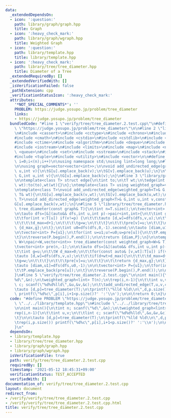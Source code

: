 ```yaml
---
data:
  _extendedDependsOn:
  - icon: ':question:'
    path: library/graph/graph.hpp
    title: Graph
  - icon: ':heavy_check_mark:'
    path: library/graph/wgraph.hpp
    title: Weighted Graph
  - icon: ':question:'
    path: library/template.hpp
    title: library/template.hpp
  - icon: ':heavy_check_mark:'
    path: library/tree/tree_diameter.hpp
    title: Diameter of a Tree
  _extendedRequiredBy: []
  _extendedVerifiedWith: []
  _isVerificationFailed: false
  _pathExtension: cpp
  _verificationStatusIcon: ':heavy_check_mark:'
  attributes:
    '*NOT_SPECIAL_COMMENTS*': ''
    PROBLEM: https://judge.yosupo.jp/problem/tree_diameter
    links:
    - https://judge.yosupo.jp/problem/tree_diameter
  bundledCode: "#line 1 \"verify/tree/tree_diameter.2.test.cpp\"\n#define PROBLEM\
    \ \"https://judge.yosupo.jp/problem/tree_diameter\"\n\n#line 2 \"library/template.hpp\"\
    \n#include <cassert>\n#include <cctype>\n#include <chrono>\n#include <climits>\n\
    #include <cmath>\n#include <cstdio>\n#include <cstdlib>\n#include <cstring>\n\
    #include <ctime>\n#include <algorithm>\n#include <deque>\n#include <functional>\n\
    #include <iostream>\n#include <limits>\n#include <map>\n#include <numeric>\n#include\
    \ <queue>\n#include <set>\n#include <sstream>\n#include <stack>\n#include <string>\n\
    #include <tuple>\n#include <utility>\n#include <vector>\n\n#define rep(i,n) for(int\
    \ i=0;i<(n);i++)\n\nusing namespace std;\nusing lint=long long;\n#line 3 \"library/graph/graph.hpp\"\
    \n\nusing graph=vector<vector<int>>;\n\nvoid add_undirected_edge(graph& G,int\
    \ u,int v){\n\tG[u].emplace_back(v);\n\tG[v].emplace_back(u);\n}\n\nvoid add_directed_edge(graph&\
    \ G,int u,int v){\n\tG[u].emplace_back(v);\n}\n#line 3 \"library/graph/wgraph.hpp\"\
    \n\ntemplate<class T> struct edge{\n\tint to;\n\tT wt;\n\tedge(int to,const T&\
    \ wt):to(to),wt(wt){}\n};\ntemplate<class T> using weighted_graph=vector<vector<edge<T>>>;\n\
    \ntemplate<class T>\nvoid add_undirected_edge(weighted_graph<T>& G,int u,int v,const\
    \ T& wt){\n\tG[u].emplace_back(v,wt);\n\tG[v].emplace_back(u,wt);\n}\n\ntemplate<class\
    \ T>\nvoid add_directed_edge(weighted_graph<T>& G,int u,int v,const T& wt){\n\t\
    G[u].emplace_back(v,wt);\n}\n#line 5 \"library/tree/tree_diameter.hpp\"\n\npair<int,vector<int>>\
    \ tree_diameter(const graph& T){\n\tint n=T.size();\n\tvector<int> pre(n,-1);\n\
    \n\tauto dfs=[&](auto&& dfs,int u,int p)->pair<int,int>{\n\t\tint g=u,d_max=0;\n\
    \t\tfor(int v:T[u]) if(v!=p) {\n\t\t\tauto [d,w]=dfs(dfs,v,u);\n\t\t\tif(d+1>d_max){\n\
    \t\t\t\td_max=d+1;\n\t\t\t\tg=w;\n\t\t\t}\n\t\t\tpre[v]=u;\n\t\t}\n\t\treturn\
    \ {d_max,g};\n\t};\n\tint u0=dfs(dfs,0,-1).second;\n\tauto [diam,u1]=dfs(dfs,u0,-1);\n\
    \n\tvector<int> P={u1};\n\tfor(int u=u1;u!=u0;u=pre[u]){\n\t\tP.emplace_back(pre[u]);\n\
    \t}\n\treverse(P.begin(),P.end());\n\n\treturn {diam,P};\n}\n\ntemplate<class\
    \ W>\npair<W,vector<int>> tree_diameter(const weighted_graph<W>& T){\n\tint n=T.size();\n\
    \tvector<int> pre(n,-1);\n\n\tauto dfs=[&](auto&& dfs,int u,int p)->pair<W,int>{\n\
    \t\tint g=u;\n\t\tW d_max=0;\n\t\tfor(const auto& [v,wt]:T[u]) if(v!=p) {\n\t\t\
    \tauto [d,w]=dfs(dfs,v,u);\n\t\t\tif(d+wt>d_max){\n\t\t\t\td_max=d+wt;\n\t\t\t\
    \tg=w;\n\t\t\t}\n\t\t\tpre[v]=u;\n\t\t}\n\t\treturn {d_max,g};\n\t};\n\tint u0=dfs(dfs,0,-1).second;\n\
    \tauto [diam,u1]=dfs(dfs,u0,-1);\n\n\tvector<int> P={u1};\n\tfor(int u=u1;u!=u0;u=pre[u]){\n\
    \t\tP.emplace_back(pre[u]);\n\t}\n\treverse(P.begin(),P.end());\n\n\treturn {diam,P};\n\
    }\n#line 5 \"verify/tree/tree_diameter.2.test.cpp\"\n\nint main(){\n\tint n; scanf(\"\
    %d\",&n);\n\tweighted_graph<lint> T(n);\n\trep(i,n-1){\n\t\tint u,v;\n\t\tlint\
    \ c; scanf(\"%d%d%lld\",&u,&v,&c);\n\t\tadd_undirected_edge(T,u,v,c);\n\t}\n\n\
    \tauto [d,p]=tree_diameter(T);\n\tprintf(\"%lld %ld\\n\",d,p.size());\n\trep(i,p.size())\
    \ printf(\"%d%c\",p[i],i+1<p.size()?' ':'\\n');\n\n\treturn 0;\n}\n"
  code: "#define PROBLEM \"https://judge.yosupo.jp/problem/tree_diameter\"\n\n#include\
    \ \"../../library/template.hpp\"\n#include \"../../library/tree/tree_diameter.hpp\"\
    \n\nint main(){\n\tint n; scanf(\"%d\",&n);\n\tweighted_graph<lint> T(n);\n\t\
    rep(i,n-1){\n\t\tint u,v;\n\t\tlint c; scanf(\"%d%d%lld\",&u,&v,&c);\n\t\tadd_undirected_edge(T,u,v,c);\n\
    \t}\n\n\tauto [d,p]=tree_diameter(T);\n\tprintf(\"%lld %ld\\n\",d,p.size());\n\
    \trep(i,p.size()) printf(\"%d%c\",p[i],i+1<p.size()?' ':'\\n');\n\n\treturn 0;\n\
    }\n"
  dependsOn:
  - library/template.hpp
  - library/tree/tree_diameter.hpp
  - library/graph/graph.hpp
  - library/graph/wgraph.hpp
  isVerificationFile: true
  path: verify/tree/tree_diameter.2.test.cpp
  requiredBy: []
  timestamp: '2021-05-12 18:45:31+09:00'
  verificationStatus: TEST_ACCEPTED
  verifiedWith: []
documentation_of: verify/tree/tree_diameter.2.test.cpp
layout: document
redirect_from:
- /verify/verify/tree/tree_diameter.2.test.cpp
- /verify/verify/tree/tree_diameter.2.test.cpp.html
title: verify/tree/tree_diameter.2.test.cpp
---
```

